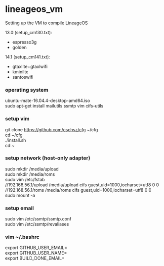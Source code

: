 # lineageos_vm
Setting up the VM to compile LineageOS

13.0 (setup_cm130.txt):
* espresso3g
* golden

14.1 (setup_cm141.txt):
* gtaxllte+gtaxlwifi
* kminilte
* santoswifi

### operating system
ubuntu-mate-16.04.4-desktop-amd64.iso  
sudo apt-get install mailutils ssmtp vim cifs-utils

### setup vim
git clone https://github.com/cschsz/cfg ~/cfg  
cd ~/cfg  
./install.sh  
cd ~  

### setup network (host-only adapter)
sudo mkdir /media/upload  
sudo mkdir /media/roms  
sudo vim /etc/fstab  
//192.168.56.1/upload /media/upload  cifs  guest,uid=1000,iocharset=utf8  0  0  
//192.168.56.1/roms /media/roms  cifs  guest,uid=1000,iocharset=utf8  0  0  
sudo mount -a  

### setup email
sudo vim /etc/ssmtp/ssmtp.conf  
sudo vim /etc/ssmtp/revaliases  

### vim ~/.bashrc
export GITHUB_USER_EMAIL=  
export GITHUB_USER_NAME=  
export BUILD_DONE_EMAIL=  
